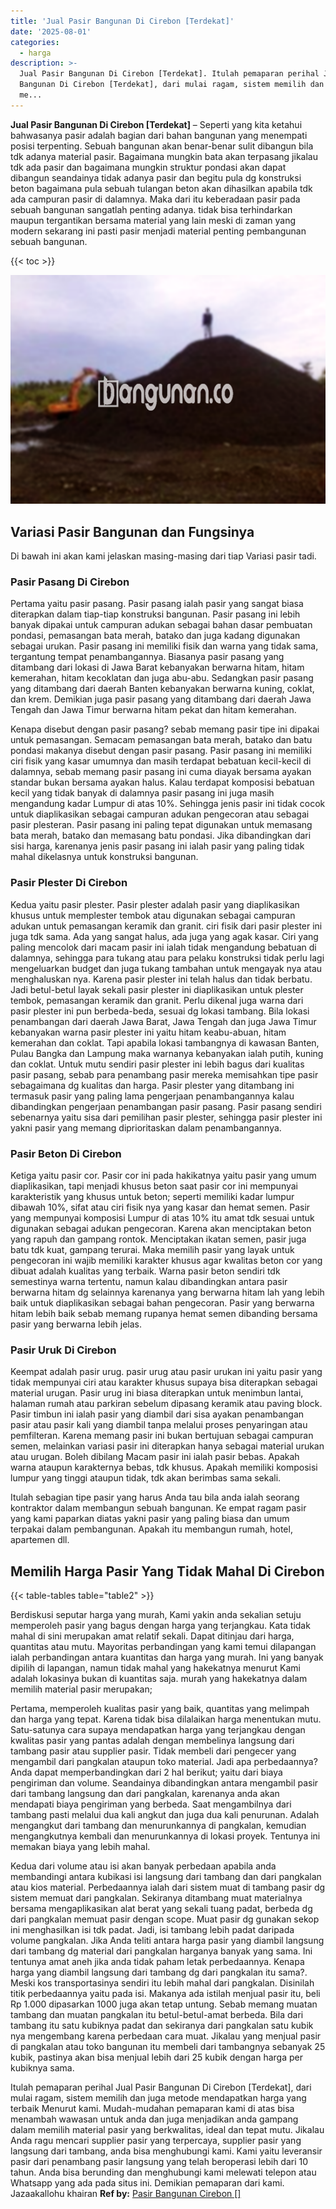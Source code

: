```yaml
---
title: 'Jual Pasir Bangunan Di Cirebon [Terdekat]'
date: '2025-08-01'
categories:
  - harga
description: >-
  Jual Pasir Bangunan Di Cirebon [Terdekat]. Itulah pemaparan perihal Jual Pasir
  Bangunan Di Cirebon [Terdekat], dari mulai ragam, sistem memilih dan juga
  me...
---
```


**Jual Pasir Bangunan Di Cirebon \[Terdekat\]** – Seperti yang kita ketahui bahwasanya pasir adalah bagian dari bahan bangunan yang menempati posisi terpenting. Sebuah bangunan akan benar-benar sulit dibangun bila tdk adanya material pasir. Bagaimana mungkin bata akan terpasang jikalau tdk ada pasir dan bagaimana mungkin struktur pondasi akan dapat dibangun seandainya tidak adanya pasir dan begitu pula dg konstruksi beton bagaimana pula sebuah tulangan beton akan dihasilkan apabila tdk ada campuran pasir di dalamnya. Maka dari itu keberadaan pasir pada sebuah bangunan sangatlah penting adanya. tidak bisa terhindarkan maupun tergantikan bersama material yang lain meski di zaman yang modern sekarang ini pasti pasir menjadi material penting pembangunan sebuah bangunan.

{{< toc >}}

![Jual Pasir Bangunan Di Cirebon [Terdekat]](/images/jual-pasir-bangunan-68.png)

## Variasi Pasir Bangunan dan Fungsinya

Di bawah ini akan kami jelaskan masing-masing dari tiap Variasi pasir tadi.

### Pasir Pasang Di Cirebon

Pertama yaitu pasir pasang. Pasir pasang ialah pasir yang sangat biasa diterapkan dalam tiap-tiap konstruksi bangunan. Pasir pasang ini lebih banyak dipakai untuk campuran adukan sebagai bahan dasar pembuatan pondasi, pemasangan bata merah, batako dan juga kadang digunakan sebagai urukan. Pasir pasang ini memiliki fisik dan warna yang tidak sama, tergantung tempat penambangannya. Biasanya pasir pasang yang ditambang dari lokasi di Jawa Barat kebanyakan berwarna hitam, hitam kemerahan, hitam kecoklatan dan juga abu-abu. Sedangkan pasir pasang yang ditambang dari daerah Banten kebanyakan berwarna kuning, coklat, dan krem. Demikian juga pasir pasang yang ditambang dari daerah Jawa Tengah dan Jawa Timur berwarna hitam pekat dan hitam kemerahan.

Kenapa disebut dengan pasir pasang? sebab memang pasir tipe ini dipakai untuk pemasangan. Semacam pemasangan bata merah, batako dan batu pondasi makanya disebut dengan pasir pasang. Pasir pasang ini memiliki ciri fisik yang kasar umumnya dan masih terdapat bebatuan kecil-kecil di dalamnya, sebab memang pasir pasang ini cuma diayak bersama ayakan standar bukan bersama ayakan halus. Kalau terdapat komposisi bebatuan kecil yang tidak banyak di dalamnya pasir pasang ini juga masih mengandung kadar Lumpur di atas 10%. Sehingga jenis pasir ini tidak cocok untuk diaplikasikan sebagai campuran adukan pengecoran atau sebagai pasir plesteran. Pasir pasang ini paling tepat digunakan untuk memasang bata merah, batako dan memasang batu pondasi. Jika dibandingkan dari sisi harga, karenanya jenis pasir pasang ini ialah pasir yang paling tidak mahal dikelasnya untuk konstruksi bangunan.

### Pasir Plester Di Cirebon

Kedua yaitu pasir plester. Pasir plester adalah pasir yang diaplikasikan khusus untuk memplester tembok atau digunakan sebagai campuran adukan untuk pemasangan keramik dan granit. ciri fisik dari pasir plester ini juga tdk sama. Ada yang sangat halus, ada juga yang agak kasar. Ciri yang paling mencolok dari macam pasir ini ialah tidak mengandung bebatuan di dalamnya, sehingga para tukang atau para pelaku konstruksi tidak perlu lagi mengeluarkan budget dan juga tukang tambahan untuk mengayak nya atau menghaluskan nya. Karena pasir plester ini telah halus dan tidak berbatu. Jadi betul-betul layak sekali pasir plester ini diaplikasikan untuk plester tembok, pemasangan keramik dan granit. Perlu dikenal juga warna dari pasir plester ini pun berbeda-beda, sesuai dg lokasi tambang. Bila lokasi penambangan dari daerah Jawa Barat, Jawa Tengah dan juga Jawa Timur kebanyakan warna pasir plester ini yaitu hitam keabu-abuan, hitam kemerahan dan coklat. Tapi apabila lokasi tambangnya di kawasan Banten, Pulau Bangka dan Lampung maka warnanya kebanyakan ialah putih, kuning dan coklat. Untuk mutu sendiri pasir plester ini lebih bagus dari kualitas pasir pasang, sebab para penambang pasir mereka memisahkan tipe pasir sebagaimana dg kualitas dan harga. Pasir plester yang ditambang ini termasuk pasir yang paling lama pengerjaan penambangannya kalau dibandingkan pengerjaan penambangan pasir pasang. Pasir pasang sendiri sebenarnya yaitu sisa dari pemilihan pasir plester, sehingga pasir plester ini yakni pasir yang memang diprioritaskan dalam penambangannya.

### Pasir Beton Di Cirebon

Ketiga yaitu pasir cor. Pasir cor ini pada hakikatnya yaitu pasir yang umum diaplikasikan, tapi menjadi khusus beton saat pasir cor ini mempunyai karakteristik yang khusus untuk beton; seperti memiliki kadar lumpur dibawah 10%, sifat atau ciri fisik nya yang kasar dan hemat semen. Pasir yang mempunyai komposisi Lumpur di atas 10% itu amat tdk sesuai untuk digunakan sebagai adukan pengecoran. Karena akan menciptakan beton yang rapuh dan gampang rontok. Menciptakan ikatan semen, pasir juga batu tdk kuat, gampang terurai. Maka memilih pasir yang layak untuk pengecoran ini wajib memiliki karakter khusus agar kwalitas beton cor yang dibuat adalah kualitas yang terbaik. Warna pasir beton sendiri tdk semestinya warna tertentu, namun kalau dibandingkan antara pasir berwarna hitam dg selainnya karenanya yang berwarna hitam lah yang lebih baik untuk diaplikasikan sebagai bahan pengecoran. Pasir yang berwarna hitam lebih baik sebab memang rupanya hemat semen dibanding bersama pasir yang berwarna lebih jelas.

### Pasir Uruk Di Cirebon

Keempat adalah pasir urug. pasir urug atau pasir urukan ini yaitu pasir yang tidak mempunyai ciri atau karakter khusus supaya bisa diterapkan sebagai material urugan. Pasir urug ini biasa diterapkan untuk menimbun lantai, halaman rumah atau parkiran sebelum dipasang keramik atau paving block. Pasir timbun ini ialah pasir yang diambil dari sisa ayakan penambangan pasir atau pasir kali yang diambil tanpa melalui proses penyaringan atau pemfilteran. Karena memang pasir ini bukan bertujuan sebagai campuran semen, melainkan variasi pasir ini diterapkan hanya sebagai material urukan atau urugan. Boleh dibilang Macam pasir ini ialah pasir bebas. Apakah warna ataupun karakternya bebas, tdk khusus. Apakah memiliki komposisi lumpur yang tinggi ataupun tidak, tdk akan berimbas sama sekali.

Itulah sebagian tipe pasir yang harus Anda tau bila anda ialah seorang kontraktor dalam membangun sebuah bangunan. Ke empat ragam pasir yang kami paparkan diatas yakni pasir yang paling biasa dan umum terpakai dalam pembangunan. Apakah itu membangun rumah, hotel, apartemen dll.

## Memilih Harga Pasir Yang Tidak Mahal Di Cirebon

{{< table-tables table="table2" >}}

Berdiskusi seputar harga yang murah, Kami yakin anda sekalian setuju memperoleh pasir yang bagus dengan harga yang terjangkau. Kata tidak mahal di sini merupakan amat relatif sekali. Dapat ditinjau dari harga, quantitas atau mutu. Mayoritas perbandingan yang kami temui dilapangan ialah perbandingan antara kuantitas dan harga yang murah. Ini yang banyak dipilih di lapangan, namun tidak mahal yang hakekatnya menurut Kami adalah lokasinya bukan di kuantitas saja. murah yang hakekatnya dalam memilih material pasir merupakan;

Pertama, memperoleh kualitas pasir yang baik, quantitas yang melimpah dan harga yang tepat. Karena tidak bisa dilalaikan harga menentukan mutu. Satu-satunya cara supaya mendapatkan harga yang terjangkau dengan kwalitas pasir yang pantas adalah dengan membelinya langsung dari tambang pasir atau supplier pasir. Tidak membeli dari pengecer yang mengambil dari pangkalan ataupun toko material. Jadi apa perbedaannya? Anda dapat memperbandingkan dari 2 hal berikut; yaitu dari biaya pengiriman dan volume. Seandainya dibandingkan antara mengambil pasir dari tambang langsung dan dari pangkalan, karenanya anda akan mendapati biaya pengiriman yang berbeda. Saat mengambilnya dari tambang pasti melalui dua kali angkut dan juga dua kali penurunan. Adalah mengangkut dari tambang dan menurunkannya di pangkalan, kemudian mengangkutnya kembali dan menurunkannya di lokasi proyek. Tentunya ini memakan biaya yang lebih mahal.

Kedua dari volume atau isi akan banyak perbedaan apabila anda membandingi antara kubikasi isi langsung dari tambang dan dari pangkalan atau kios material. Perbedaannya ialah dari sistem muat di tambang pasir dg sistem memuat dari pangkalan. Sekiranya ditambang muat materialnya bersama mengaplikasikan alat berat yang sekali tuang padat, berbeda dg dari pangkalan memuat pasir dengan scope. Muat pasir dg gunakan sekop ini menghasilkan isi tdk padat. Jadi, isi tambang lebih padat daripada volume pangkalan. Jika Anda teliti antara harga pasir yang diambil langsung dari tambang dg material dari pangkalan harganya banyak yang sama. Ini tentunya amat aneh jika anda tidak paham letak perbedaannya. Kenapa harga yang diambil langsung dari tambang dg dari pangkalan itu sama?. Meski kos transportasinya sendiri itu lebih mahal dari pangkalan. Disinilah titik perbedaannya yaitu pada isi. Makanya ada istilah menjual pasir itu, beli Rp 1.000 dipasarkan 1000 juga akan tetap untung. Sebab memang muatan tambang dan muatan pangkalan itu betul-betul-amat berbeda. Bila dari tambang itu satu kubiknya padat dan sekiranya dari pangkalan satu kubik nya mengembang karena perbedaan cara muat. Jikalau yang menjual pasir di pangkalan atau toko bangunan itu membeli dari tambangnya sebanyak 25 kubik, pastinya akan bisa menjual lebih dari 25 kubik dengan harga per kubiknya sama.

Itulah pemaparan perihal Jual Pasir Bangunan Di Cirebon \[Terdekat\], dari mulai ragam, sistem memilih dan juga metode mendapatkan harga yang terbaik Menurut kami. Mudah-mudahan pemaparan kami di atas bisa menambah wawasan untuk anda dan juga menjadikan anda gampang dalam memilih material pasir yang berkwalitas, ideal dan tepat mutu. Jikalau Anda ragu mencari supplier pasir yang terpercaya, supplier pasir yang langsung dari tambang, anda bisa menghubungi kami. Kami yaitu leveransir pasir dari penambang pasir langsung yang telah beroperasi lebih dari 10 tahun. Anda bisa berunding dan menghubungi kami melewati telepon atau Whatsapp yang ada pada situs ini. Demikian pemaparan dari kami. Jazaakallohu khairan
**Ref by:** [Pasir Bangunan Cirebon []](https://id.wikipedia.org/wiki/Pasir)
